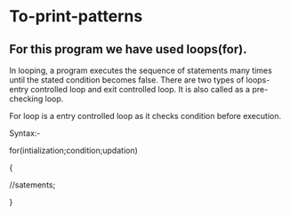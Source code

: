 # To-print-patterns
## For this program we have used loops(for). 
In looping, a program executes the sequence of statements many times until the stated condition becomes false.
There are two types of loops- entry controlled loop and exit controlled loop. It is also called as a pre-checking loop.

For loop is a entry controlled loop as it checks condition before execution.

Syntax:-

for(intialization;condition;updation)

{

//satements;

}
